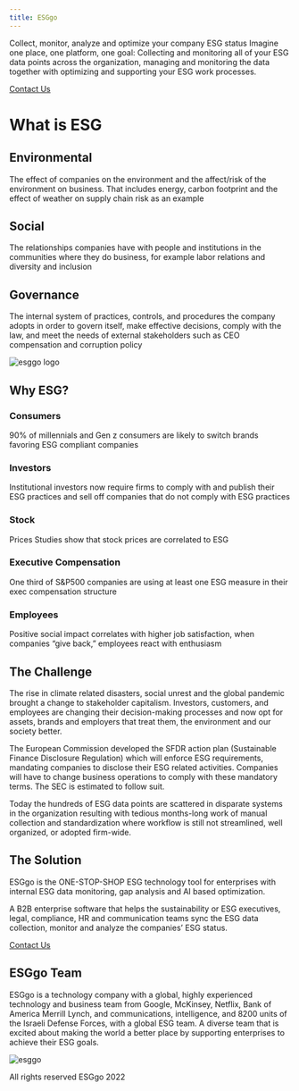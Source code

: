 ```yaml
---
title: ESGgo
---
```

Collect, monitor, analyze
and optimize your
company ESG status
Imagine one place, one platform, one goal:
Collecting and monitoring all of your ESG data points across
the organization, managing and monitoring the data together
with optimizing and supporting your ESG work processes.

<a href="mailto:contact@esggo.com?subject=Ask me about ESGgo" class="button">Contact Us</a>


# What is ESG

## Environmental
The effect of companies on the environment and the affect/risk of the environment on business. That includes energy, carbon footprint and the effect of weather on supply chain risk as an example

## Social
The relationships companies have with people and institutions in the communities where they do business, for example labor relations and diversity and inclusion

## Governance
The internal system of practices, controls, and procedures the company adopts in order to govern itself, make effective decisions, comply with the law, and meet the needs of external stakeholders such as CEO compensation and corruption policy

<img src="https://www.esggo.com/assets/images/small%20pie.svg" alt="esggo logo" />

## Why ESG?

### Consumers
90% of millennials and Gen z consumers are likely to switch brands favoring ESG compliant companies

### Investors
Institutional investors now require firms to comply with and publish their ESG practices and sell off companies that do not comply with ESG practices

### Stock
Prices
Studies show that stock prices are correlated to ESG

### Executive Compensation
One third of S&P500 companies are using at least one ESG measure in their exec compensation structure

### Employees
Positive social impact correlates with higher job satisfaction, when companies “give back,” employees react with enthusiasm


## The Challenge
The rise in climate related disasters, social unrest and the global pandemic brought a change to stakeholder capitalism. Investors, customers, and employees are changing their decision-making processes and now opt for assets, brands and employers that treat them, the environment and our society better.

The European Commission developed the SFDR action plan (Sustainable Finance Disclosure Regulation) which will enforce ESG requirements, mandating companies to disclose their ESG related activities. Companies will have to change business operations to comply with these mandatory terms. The SEC is estimated to follow suit.

Today the hundreds of ESG data points are scattered in disparate systems in the organization resulting with tedious months-long work of manual collection and standardization where workflow is still not streamlined, well organized, or adopted firm-wide.

## The Solution
ESGgo is the ONE-STOP-SHOP ESG technology tool for enterprises with internal ESG data monitoring, gap analysis and AI based optimization.

A B2B enterprise software that helps the sustainability or ESG executives, legal, compliance, HR and communication teams sync the ESG data collection, monitor and analyze the companies’ ESG status.

<a href="mailto:contact@esggo.com?subject=Ask me about ESGgo" class="button">Contact Us</a>


## ESGgo Team
ESGgo is a technology company with a global, highly experienced technology and business team from Google, McKinsey, Netflix, Bank of America Merrill Lynch, and communications, intelligence, and 8200 units of the Israeli Defense Forces, with a global ESG team. A diverse team that is excited about making the world a better place by supporting enterprises to achieve their ESG goals.



<footer>
<img src="https://www.esggo.com/assets/images/ESGgo%20logo_on%20dark.svg" alt=esggo logo" />

All rights reserved ESGgo 2022
</footer>